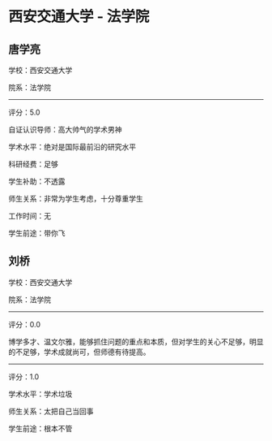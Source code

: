 # 西安交通大学 - 法学院

## 唐学亮

学校：西安交通大学

院系：法学院

* * *

评分：5.0

自证认识导师：高大帅气的学术男神

学术水平：绝对是国际最前沿的研究水平

科研经费：足够

学生补助：不透露

师生关系：非常为学生考虑，十分尊重学生

工作时间：无

学生前途：带你飞

## 刘桥

学校：西安交通大学

院系：法学院

* * *

评分：0.0

博学多才、温文尔雅，能够抓住问题的重点和本质，但对学生的关心不足够，明显的不足够，学术成就尚可，但师德有待提高。

* * *

评分：1.0

学术水平：学术垃圾

师生关系：太把自己当回事

学生前途：根本不管